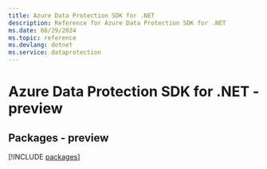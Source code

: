 ```yaml
---
title: Azure Data Protection SDK for .NET
description: Reference for Azure Data Protection SDK for .NET
ms.date: 08/29/2024
ms.topic: reference
ms.devlang: dotnet
ms.service: dataprotection
---
```

# Azure Data Protection SDK for .NET - preview
## Packages - preview
[!INCLUDE [packages](data-protection-index.md)]